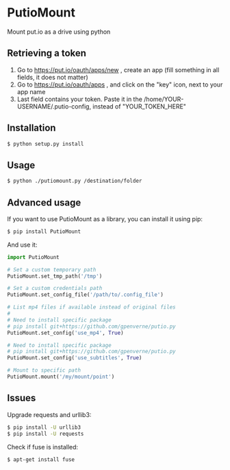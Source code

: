 # PutioMount
Mount put.io as a drive using python

## Retrieving a token
1) Go to https://put.io/oauth/apps/new , create an app (fill something in all fields, it does not matter)  
2) Go to https://put.io/oauth/apps , and click on the "key" icon, next to your app name  
3) Last field contains your token. Paste it in the /home/YOUR-USERNAME/.putio-config, instead of "YOUR_TOKEN_HERE"

## Installation
```bash
$ python setup.py install
```

## Usage
```bash
$ python ./putiomount.py /destination/folder
```

## Advanced usage
If you want to use PutioMount as a library, you can install it using pip:
```bash
$ pip install PutioMount
```

And use it:
```python
import PutioMount

# Set a custom temporary path
PutioMount.set_tmp_path('/tmp')

# Set a custom credentials path
PutioMount.set_config_file('/path/to/.config_file')

# List mp4 files if available instead of original files
#
# Need to install specific package
# pip install git+https://github.com/gpenverne/putio.py
PutioMount.set_config('use_mp4', True)

# Need to install specific package
# pip install git+https://github.com/gpenverne/putio.py
PutioMount.set_config('use_subtitles', True)

# Mount to specific path
PutioMount.mount('/my/mount/point')
```

## Issues
Upgrade requests and urllib3:
```bash
$ pip install -U urllib3
$ pip install -U requests
```

Check if fuse is installed:
```bash
$ apt-get install fuse
```
